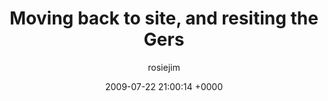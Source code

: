 ---
blog: travel
date: 2009-07-22 21:00:14 +0000
title: "Moving back to site, and resiting the Gers"
author: rosiejim
permalink: /mongolia/töv/china-2009/three-nations/moving-back-to-site-and-resiting-the-gers/
---
